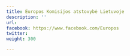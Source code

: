```yaml
---
title: Europos Komisijos atstovybė Lietuvoje
description: ''
url: 
facebook: https://www.facebook.com/Europos
twitter: 
weight: 300

---
```

